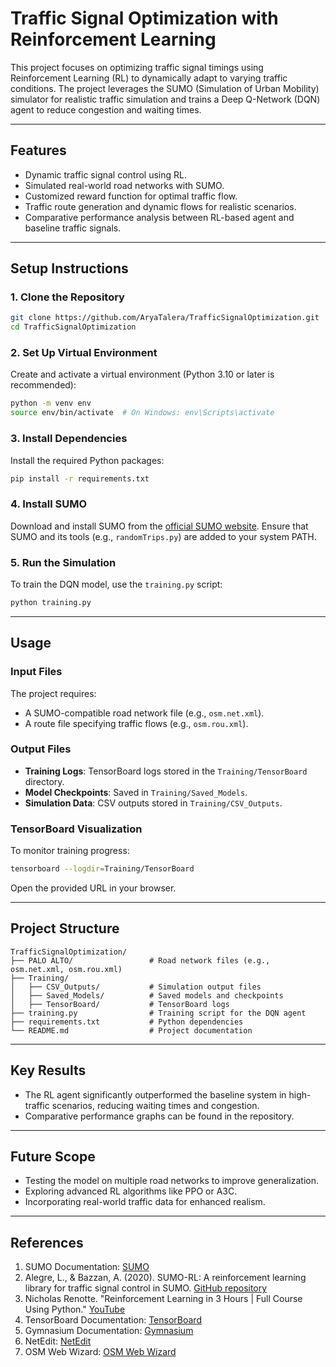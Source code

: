 # Traffic Signal Optimization with Reinforcement Learning

This project focuses on optimizing traffic signal timings using Reinforcement Learning (RL) to dynamically adapt to varying traffic conditions. The project leverages the SUMO (Simulation of Urban Mobility) simulator for realistic traffic simulation and trains a Deep Q-Network (DQN) agent to reduce congestion and waiting times.

---

## **Features**

- Dynamic traffic signal control using RL.
- Simulated real-world road networks with SUMO.
- Customized reward function for optimal traffic flow.
- Traffic route generation and dynamic flows for realistic scenarios.
- Comparative performance analysis between RL-based agent and baseline traffic signals.

---

## **Setup Instructions**

### **1. Clone the Repository**
```bash
git clone https://github.com/AryaTalera/TrafficSignalOptimization.git
cd TrafficSignalOptimization
```

### **2. Set Up Virtual Environment**
Create and activate a virtual environment (Python 3.10 or later is recommended):
```bash
python -m venv env
source env/bin/activate  # On Windows: env\Scripts\activate
```

### **3. Install Dependencies**
Install the required Python packages:
```bash
pip install -r requirements.txt
```

### **4. Install SUMO**
Download and install SUMO from the [official SUMO website](https://sumo.dlr.de/docs/Downloads.php). Ensure that SUMO and its tools (e.g., `randomTrips.py`) are added to your system PATH.

### **5. Run the Simulation**
To train the DQN model, use the `training.py` script:
```bash
python training.py
```

---

## **Usage**

### **Input Files**
The project requires:
- A SUMO-compatible road network file (e.g., `osm.net.xml`).
- A route file specifying traffic flows (e.g., `osm.rou.xml`).

### **Output Files**
- **Training Logs**: TensorBoard logs stored in the `Training/TensorBoard` directory.
- **Model Checkpoints**: Saved in `Training/Saved_Models`.
- **Simulation Data**: CSV outputs stored in `Training/CSV_Outputs`.

### **TensorBoard Visualization**
To monitor training progress:
```bash
tensorboard --logdir=Training/TensorBoard
```
Open the provided URL in your browser.

---

## **Project Structure**
```
TrafficSignalOptimization/
├── PALO ALTO/                 # Road network files (e.g., osm.net.xml, osm.rou.xml)
├── Training/
│   ├── CSV_Outputs/           # Simulation output files
│   ├── Saved_Models/          # Saved models and checkpoints
│   ├── TensorBoard/           # TensorBoard logs
├── training.py                # Training script for the DQN agent
├── requirements.txt           # Python dependencies
└── README.md                  # Project documentation
```

---

## **Key Results**
- The RL agent significantly outperformed the baseline system in high-traffic scenarios, reducing waiting times and congestion.
- Comparative performance graphs can be found in the repository.

---

## **Future Scope**
- Testing the model on multiple road networks to improve generalization.
- Exploring advanced RL algorithms like PPO or A3C.
- Incorporating real-world traffic data for enhanced realism.

---

## **References**

1. SUMO Documentation: [SUMO](https://sumo.dlr.de/docs/)
2. Alegre, L., & Bazzan, A. (2020). SUMO-RL: A reinforcement learning library for traffic signal control in SUMO. [GitHub repository](https://github.com/LucasAlegre/sumo-rl)
3. Nicholas Renotte. "Reinforcement Learning in 3 Hours | Full Course Using Python." [YouTube](https://www.youtube.com/watch?v=Mut_u40Sqz4)
4. TensorBoard Documentation: [TensorBoard](https://www.tensorflow.org/tensorboard)
5. Gymnasium Documentation: [Gymnasium](https://gymnasium.farama.org/)
6. NetEdit: [NetEdit](https://sumo.dlr.de/docs/Netedit/index.html)
7. OSM Web Wizard: [OSM Web Wizard](https://sumo.dlr.de/docs/Tutorials/OSMWebWizard.html)
